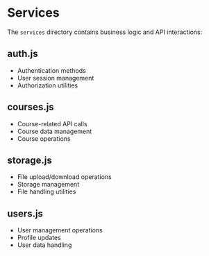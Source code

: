 # Services

The `services` directory contains business logic and API interactions:

## auth.js
- Authentication methods
- User session management
- Authorization utilities

## courses.js
- Course-related API calls
- Course data management
- Course operations

## storage.js
- File upload/download operations
- Storage management
- File handling utilities

## users.js
- User management operations
- Profile updates
- User data handling
